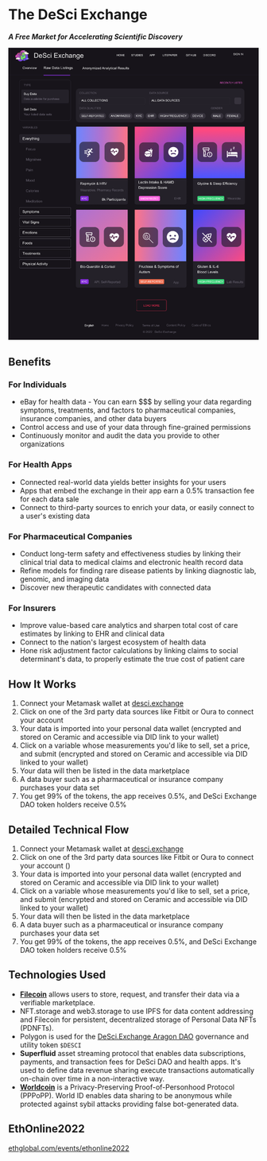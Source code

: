 # The DeSci Exchange

***A Free Market for Accelerating Scientific Discovery***

![image.png](assets/desci-exchange-screenshot.png)

## Benefits

### For Individuals

- eBay for health data - You can earn \$\$\$ by selling your data regarding symptoms, treatments, and factors
  to pharmaceutical companies, insurance companies, and other data buyers
- Control access and use of your data through fine-grained permissions
- Continuously monitor and audit the data you provide to other organizations

### For Health Apps

- Connected real-world data yields better insights for your users
- Apps that embed the exchange in their app earn a 0.5% transaction fee for each data sale
- Connect to third-party sources to enrich your data, or easily connect to a user's existing data

### For Pharmaceutical Companies

- Conduct long-term safety and effectiveness studies by linking their clinical trial data to medical claims and electronic health record data
- Refine models for finding rare disease patients by linking diagnostic lab, genomic, and imaging data
- Discover new therapeutic candidates with connected data

### For Insurers

- Improve value-based care analytics and sharpen total cost of care estimates by linking to EHR and clinical data
- Connect to the nation's largest ecosystem of health data
- Hone risk adjustment factor calculations by linking claims to social determinant's data, to properly estimate the true cost of patient care

## How It Works

1. Connect your Metamask wallet at [desci.exchange](https://desci.exchange)
2. Click on one of the 3rd party data sources like Fitbit or Oura to connect your account
3. Your data is imported into your personal data wallet (encrypted and stored on Ceramic and accessible via DID link to your wallet)
4. Click on a variable whose measurements you'd like to sell, set a price, and submit (encrypted and stored on Ceramic and accessible via DID linked to your wallet)
5. Your data will then be listed in the data marketplace
6. A data buyer such as a pharmaceutical or insurance company purchases your data set
7. You get 99% of the tokens, the app receives 0.5%, and DeSci Exchange DAO token holders receive 0.5%

## Detailed Technical Flow

1. Connect your Metamask wallet at [desci.exchange](https://desci.exchange)
2. Click on one of the 3rd party data sources like Fitbit or Oura to connect your account ()
3. Your data is imported into your personal data wallet (encrypted and stored on Ceramic and accessible via DID link to your wallet)
4. Click on a variable whose measurements you'd like to sell, set a price, and submit (encrypted and stored on Ceramic and accessible via DID linked to your wallet)
5. Your data will then be listed in the data marketplace
6. A data buyer such as a pharmaceutical or insurance company purchases your data set
7. You get 99% of the tokens, the app receives 0.5%, and DeSci Exchange DAO token holders receive 0.5%

## Technologies Used

- [**Filecoin**](https://filecoin.io/) allows users to store, request, and transfer their data via a verifiable marketplace.
- NFT.storage and web3.storage to use IPFS for data content addressing and Filecoin for persistent, decentralized storage of Personal Data NFTs (PDNFTs).
- Polygon is used for the [DeSci.Exchange Aragon DAO](https://client.aragon.org/#/desci/) governance and utility token `$DESCI`
- **Superfluid** asset streaming protocol that enables data subscriptions, payments, and transaction fees for DeSci DAO and health apps. It's used to define data revenue sharing execute transactions automatically on-chain over time in a non-interactive way.
- **[Worldcoin](https://worldcoin.notion.site/Worldcoin-ETHOnline-71c88760a85a49eb9fc383c8cdc241eb)** is a Privacy-Preserving Proof-of-Personhood Protocol (PPPoPP). World ID enables data sharing to be anonymous while protected against sybil attacks providing false bot-generated data.

## EthOnline2022

[ethglobal.com/events/ethonline2022](https://ethglobal.com/events/ethonline2022)
